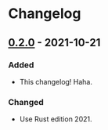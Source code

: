 # Changelog

## [0.2.0](https://github.com/Blobfolio/write_atomic/releases/tag/v0.2.0) - 2021-10-21

### Added

- This changelog! Haha.

### Changed

- Use Rust edition 2021.
